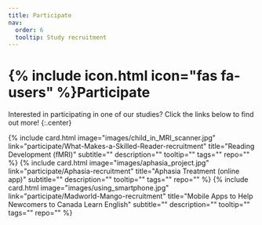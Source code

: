 ```yaml
---
title: Participate
nav:
  order: 6
  tooltip: Study recruitment 
---
```


# {% include icon.html icon="fas fa-users" %}Participate

Interested in participating in one of our studies? Click the links below to find out more!
{:.center}

{%
  include card.html
  image="images/child_in_MRI_scanner.jpg"
  link="participate/What-Makes-a-Skilled-Reader-recruitment"
  title="Reading Development (fMRI)"
  subtitle=""
  description=""
  tooltip=""
  tags=""
  repo=""
%}
{%
  include card.html
  image="images/aphasia_project.jpg"
  link="participate/Aphasia-recruitment"
  title="Aphasia Treatment (online app)"
  subtitle=""
  description=""
  tooltip=""
  tags=""
  repo=""
%}
{%
  include card.html
  image="images/using_smartphone.jpg"
  link="participate/Madworld-Mango-recruitment"
  title="Mobile Apps to Help Newcomers to Canada Learn English"
  subtitle=""
  description=""
  tooltip=""
  tags=""
  repo=""
%}